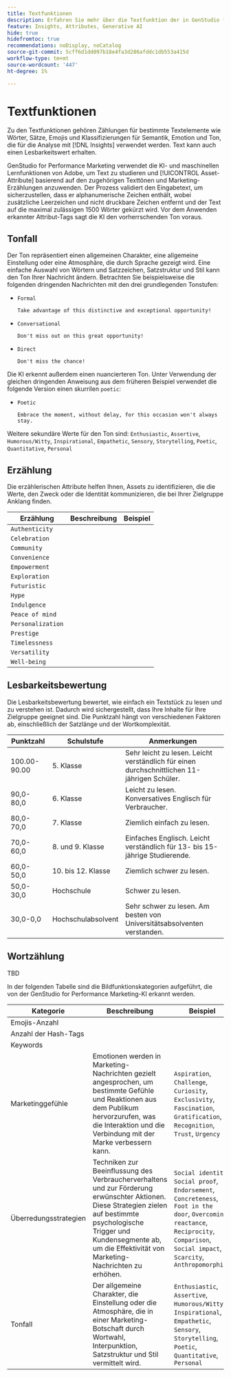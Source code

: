 ```yaml
---
title: Textfunktionen
description: Erfahren Sie mehr über die Textfunktion der in GenStudio for Performance Marketing verwendeten Attributkategorien.
feature: Insights, Attributes, Generative AI
hide: true
hidefromtoc: true
recommendations: noDisplay, noCatalog
source-git-commit: 5cff6d1dd097b18e4fa3d286afddc1db553a415d
workflow-type: tm+mt
source-wordcount: '447'
ht-degree: 1%

---
```


# Textfunktionen

Zu den Textfunktionen gehören Zählungen für bestimmte Textelemente wie Wörter, Sätze, Emojis und Klassifizierungen für Semantik, Emotion und Ton, die für die Analyse mit [!DNL Insights] verwendet werden. Text kann auch einen Lesbarkeitswert erhalten.

GenStudio for Performance Marketing verwendet die KI- und maschinellen Lernfunktionen von Adobe, um Text zu studieren und [!UICONTROL Asset-Attribute] basierend auf den zugehörigen Texttönen und Marketing-Erzählungen anzuwenden. Der Prozess validiert den Eingabetext, um sicherzustellen, dass er alphanumerische Zeichen enthält, wobei zusätzliche Leerzeichen und nicht druckbare Zeichen entfernt und der Text auf die maximal zulässigen 1500 Wörter gekürzt wird. Vor dem Anwenden erkannter Attribut-Tags sagt die KI den vorherrschenden Ton voraus.

## Tonfall

Der Ton repräsentiert einen allgemeinen Charakter, eine allgemeine Einstellung oder eine Atmosphäre, die durch Sprache gezeigt wird. Eine einfache Auswahl von Wörtern und Satzzeichen, Satzstruktur und Stil kann den Ton Ihrer Nachricht ändern. Betrachten Sie beispielsweise die folgenden dringenden Nachrichten mit den drei grundlegenden Tonstufen:

- `Formal`

  ```
  Take advantage of this distinctive and exceptional opportunity!
  ```

- `Conversational`

  ```
  Don't miss out on this great opportunity!
  ```

- `Direct`

  ```
  Don't miss the chance!
  ```

Die KI erkennt außerdem einen nuancierteren Ton. Unter Verwendung der gleichen dringenden Anweisung aus dem früheren Beispiel verwendet die folgende Version einen skurrilen `poetic`:

- `Poetic`

  ```
  Embrace the moment, without delay, for this occasion won't always stay.
  ```

Weitere sekundäre Werte für den Ton sind: `Enthusiastic`, `Assertive`, `Humorous/Witty`, `Inspirational`, `Empathetic`, `Sensory`, `Storytelling`, `Poetic`, `Quantitative`, `Personal`

## Erzählung

Die erzählerischen Attribute helfen Ihnen, Assets zu identifizieren, die die Werte, den Zweck oder die Identität kommunizieren, die bei Ihrer Zielgruppe Anklang finden.

| Erzählung | Beschreibung | Beispiel |
| ----------------- | ----------- | ------- |
| `Authenticity` |             |         |
| `Celebration` |             |         |
| `Community` |             |         |
| `Convenience` |             |         |
| `Empowerment` |             |         |
| `Exploration` |             |         |
| `Futuristic` |             |         |
| `Hype` |             |         |
| `Indulgence` |             |         |
| `Peace of mind` |             |         |
| `Personalization` |             |         |
| `Prestige` |             |         |
| `Timelessness` |             |         |
| `Versatility` |             |         |
| `Well-being` |             |         |

## Lesbarkeitsbewertung

Die Lesbarkeitsbewertung bewertet, wie einfach ein Textstück zu lesen und zu verstehen ist. Dadurch wird sichergestellt, dass Ihre Inhalte für Ihre Zielgruppe geeignet sind. Die Punktzahl hängt von verschiedenen Faktoren ab, einschließlich der Satzlänge und der Wortkomplexität.

| Punktzahl | Schulstufe | Anmerkungen |
| ----------- | ------------------ | ------------------------------------------------------------------------- |
| 100.00-90.00 | 5. Klasse | Sehr leicht zu lesen. Leicht verständlich für einen durchschnittlichen 11-jährigen Schüler. |
| 90,0-80,0 | 6. Klasse | Leicht zu lesen. Konversatives Englisch für Verbraucher. |
| 80,0-70,0 | 7. Klasse | Ziemlich einfach zu lesen. |
| 70,0-60,0 | 8. und 9. Klasse | Einfaches Englisch. Leicht verständlich für 13- bis 15-jährige Studierende. |
| 60,0-50,0 | 10. bis 12. Klasse | Ziemlich schwer zu lesen. |
| 50,0-30,0 | Hochschule | Schwer zu lesen. |
| 30,0-0,0 | Hochschulabsolvent | Sehr schwer zu lesen. Am besten von Universitätsabsolventen verstanden. |

## Wortzählung

TBD

In der folgenden Tabelle sind die Bildfunktionskategorien aufgeführt, die von der GenStudio for Performance Marketing-KI erkannt werden.

| Kategorie | Beschreibung | Beispiel |
| -------------------- | ------------- | --------------------- |
| Emojis-Anzahl |             |        |
| Anzahl der Hash-Tags |             |        |
| Keywords |             |        |
| Marketinggefühle | Emotionen werden in Marketing-Nachrichten gezielt angesprochen, um bestimmte Gefühle und Reaktionen aus dem Publikum hervorzurufen, was die Interaktion und die Verbindung mit der Marke verbessern kann. | `Aspiration`, `Challenge`, `Curiosity`, `Exclusivity`, `Fascination`, `Gratification`, `Recognition`, `Trust`, `Urgency` |
| Überredungsstrategien | Techniken zur Beeinflussung des Verbraucherverhaltens und zur Förderung erwünschter Aktionen. Diese Strategien zielen auf bestimmte psychologische Trigger und Kundensegmente ab, um die Effektivität von Marketing-Nachrichten zu erhöhen. | `Social identity`, `Social proof`, `Endorsement`, `Concreteness`, `Foot in the door`, `Overcoming reactance`, `Reciprocity`, `Comparison`, `Social impact`, `Scarcity`, `Anthropomorphism` |
| Tonfall | Der allgemeine Charakter, die Einstellung oder die Atmosphäre, die in einer Marketing-Botschaft durch Wortwahl, Interpunktion, Satzstruktur und Stil vermittelt wird. | `Enthusiastic`, `Assertive`, `Humorous/Witty`, `Inspirational`, `Empathetic`, `Sensory`, `Storytelling`, `Poetic`, `Quantitative`, `Personal` |
